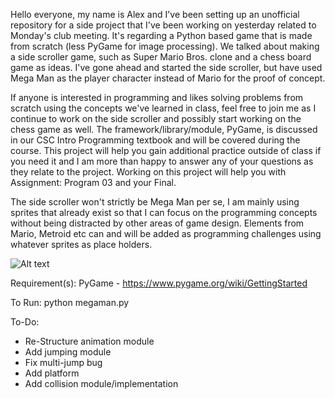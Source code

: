 Hello everyone, my name is Alex and I've been setting up an unofficial repository for a side project that I've been working on yesterday related to Monday's club meeting. It's regarding a Python based game that is made from scratch (less PyGame for image processing). We talked about making a side scroller game, such as Super Mario Bros. clone and a chess board game as ideas. I've gone ahead and started the side scroller, but have used Mega Man as the player character instead of Mario for the proof of concept.

If anyone is interested in programming and likes solving problems from scratch using the concepts we've learned in class, feel free to join me as I continue to work on the side scroller and possibly start working on the chess game as well. The framework/library/module, PyGame, is discussed in our CSC Intro Programming textbook and will be covered during the course. This project will help you gain additional practice outside of class if you need it and I am more than happy to answer any of your questions as they relate to the project. Working on this project will help you with Assignment: Program 03 and your Final.

The side scroller won't strictly be Mega Man per se, I am mainly using sprites that already exist so that I can focus on the programming concepts without being distracted by other areas of game design. Elements from Mario, Metroid etc can and will be added as programming challenges using whatever sprites as place holders.

![Alt text](/preview/1.3.17.2:20.gif?raw=true "Walking Stage Completed")

Requirement(s):
PyGame - https://www.pygame.org/wiki/GettingStarted

To Run:
python megaman.py

To-Do:
* Re-Structure animation module
* Add jumping module
* Fix multi-jump bug
* Add platform
* Add collision module/implementation
